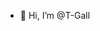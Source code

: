 - 👋 Hi, I’m @T-Gall


<!---
T-Gall/T-Gall is a ✨ special ✨ repository because its `README.md` (this file) appears on your GitHub profile.
You can click the Preview link to take a look at your changes.
--->
